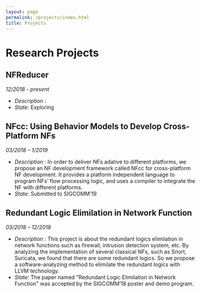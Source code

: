 ```yaml
---
layout: page
permalink: /projects/index.html
title: Projects
---
```


# Research Projects

## NFReducer 
*12/2018 - present*
- *Description* : 
- *State*: Exploring


## NFcc: Using Behavior Models to Develop Cross-Platform NFs
*03/2018 – 1/2019*
- *Description* : In order to deliver NFs adative to different platforms, we propose an NF development framework called NFcc for cross-platform NF development. It provides a platform independent language to program NFs’ flow processing logic, and uses a compiler to integrate the NF with different platforms. 
- *State*: Submitted to SIGCOMM’19


## Redundant Logic Elimilation in Network Function  
*03/2018 – 12/2018*
- *Description* : This project is about the redundant logics elimilation in network functions such as
firewall, intrusion detection system, etc. By analyzing the implementation of several classical NFs, 
such as Snort, Suricata, we found that there are some redundant logics. So we propose a software-analyzing method to elimilate the redundant logics with LLVM technology.
- *State*: The paper named "Redundant Logic Elimilation in Network Function" was accepted by the
SIGCOMM’18 poster and demo program.






<!-- # Side Projects -->



<!-- # Open Source Contributions -->




<!-- [ShowDB]: https://github.com/jansel/showdb
[LendingClubChecker]: https://github.com/jansel/lendingclubchecker
[OpenTuner]: http://opentuner.org/
[PetaBricks]: http://projects.csail.mit.edu/petabricks/
[Kendo]: http://projects.csail.mit.edu/kendo/
[DMTCP]: http://dmtcp.sourceforge.net/ -->


